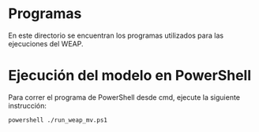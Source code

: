 # Programas

En este directorio se encuentran los programas utilizados para las ejecuciones del WEAP.

# Ejecución del modelo en PowerShell

Para correr el programa de PowerShell desde cmd, ejecute la siguiente instrucción:
```
powershell ./run_weap_mv.ps1
```
